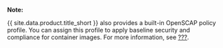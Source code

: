 **Note:**

{{ site.data.product.title_short }} also provides a built-in OpenSCAP policy profile. You can assign this profile to apply baseline security and compliance for container images. For more information, see [???](#openscap).

